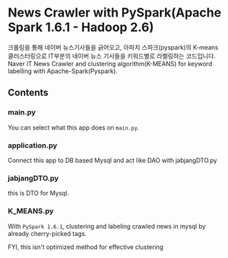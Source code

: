 News Crawler with PySpark(Apache Spark 1.6.1 - Hadoop 2.6)
=========================
크롤링을 통해 네이버 뉴스기사들을 긁어오고, 아파치 스파크(pyspark)의 K-means 클러스터링으로 IT부분의 네이버 뉴스 기사들을 키워드별로 라벨링하는 코드입니다.
Naver IT News Crawler and clustering algorithm(K-MEANS) for keyword labelling with Apache-Spark(Pyspark).

Contents
--------

### main.py
You can select what this app does on `main.py`.

### application.py
Connect this app to DB based Mysql and act like DAO with jabjangDTO.py

### jabjangDTO.py
this is DTO for Mysql.

### K_MEANS.py
With `PySpark 1.6.1`, clustering and labeling crawled news in mysql by already cherry-picked tags.

FYI, this isn't optimized method for effective clustering
